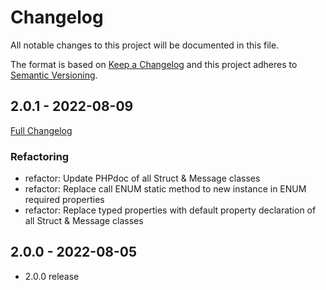 # Changelog
All notable changes to this project will be documented in this file.

The format is based on [Keep a Changelog](http://keepachangelog.com/en/1.0.0/)
and this project adheres to [Semantic Versioning](http://semver.org/spec/v2.0.0.html).

## 2.0.1 - 2022-08-09
[Full Changelog](https://github.com/zimbra-api/soap-api/compare/2.0.0...2.0.1)

### Refactoring
* refactor: Update PHPdoc of all Struct & Message classes
* refactor: Replace call ENUM static method to new instance in ENUM required properties
* refactor: Replace typed properties with default property declaration of all Struct & Message classes

## 2.0.0 - 2022-08-05
- 2.0.0 release
